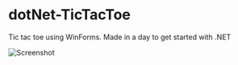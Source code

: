 # dotNet-TicTacToe
Tic tac toe using WinForms. Made in a day to get started with .NET

![Screenshot](https://i.imgur.com/sWWMPdG.png)
